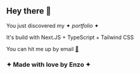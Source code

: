 ## Hey there 👋

You just discovered my ✦ *portfolio* ✦

It's build with Next.JS + TypeScript + Tailwind CSS

You can hit me up by email [📧](mailto:bacqueyrisses@proton.me)

### ✦ Made with love by Enzo ✦
